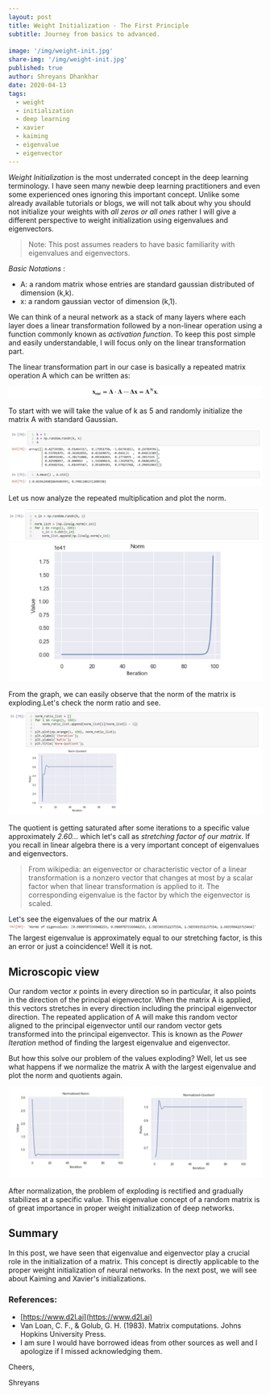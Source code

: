 ```yaml
---
layout: post
title: Weight Initialization - The First Principle
subtitle: Journey from basics to advanced.

image: '/img/weight-init.jpg'
share-img: '/img/weight-init.jpg'
published: true
author: Shreyans Dhankhar
date: 2020-04-13
tags:
  - weight
  - initialization
  - deep learning
  - xavier
  - kaiming
  - eigenvalue
  - eigenvector
---
```

 

*Weight Initialization* is the most underrated concept in the deep learning terminology. I have seen many newbie deep learning practitioners and even some experienced ones ignoring this important concept.
Unlike some already available tutorials or blogs, we will not talk about why you should not initialize your weights with *all zeros or all ones* rather I will give a different perspective to weight initialization using eigenvalues and eigenvectors.

> Note: This post assumes readers to have basic familiarity with eigenvalues and eigenvectors.

*Basic Notations* :
- A: a random matrix whose entries are standard gaussian distributed of dimension (k,k).
- x: a random gaussian vector of dimension (k,1).

We can think of a neural network as a stack of many layers where each layer does a linear transformation followed by a non-linear operation using a function commonly known as *activation function*. To keep this post simple and easily understandable, I will focus only on the linear transformation part.

The linear transformation part in our case is basically a repeated matrix operation A which can be written as:

![eqn](/img/pots1/eqn.JPG) 

To start with we will take the value of k as 5 and randomly initialize the matrix A with standard Gaussian. 

![Matrix Initialized](/img/pots1/mat1.JPG)

Let us now analyze the repeated multiplication and plot the norm.

![Norm](/img/pots1/norm_code.JPG) 
![Norm](/img/pots1/norm.JPG) 

From the graph, we can easily observe that the norm of the matrix is exploding.Let's check the norm ratio and see. 
![Quot](/img/pots1/norm_quotient_code.JPG)

The quotient is getting saturated after some iterations to a specific value approximately *2.60...* which let's call as *stretching factor of our matrix*. If you recall in linear algebra there is a very important concept of eigenvalues and eigenvectors. 

> From wikipedia: an eigenvector or characteristic vector of a linear transformation is a nonzero vector that changes at most by a scalar factor when that linear transformation is applied to it. The corresponding eigenvalue is the factor by which the eigenvector is scaled. 

Let's see the eigenvalues of the our matrix A 
![Eigenvalues](/img/pots1/eigval.JPG) 
The largest eigenvalue is approximately equal to our stretching factor, is this an error or just a coincidence! Well it is not.

## Microscopic view
Our random vector *x* points in every direction so in particular, it also points in the direction of the principal eigenvector. When the matrix A is applied, this vectors stretches in every direction including the principal eigenvector direction. The repeated application of A will make this random vector aligned to the principal eigenvector until our random vector gets transformed into the principal eigenvector. This is known as the *Power Iteration* method of finding the largest eigenvalue and eigenvector. 

But how this solve our problem of the values exploding? Well, let us see what happens if we normalize the matrix A with the largest eigenvalue and plot the norm and quotients again. 

![Normalized](/img/pots1/norm-quot1.png) 

After normalization, the problem of exploding is rectified and gradually stabilizes at a specific value. This eigenvalue concept of a random matrix is of great importance in proper weight initialization of deep networks.

## Summary 
In this post, we have seen that eigenvalue and eigenvector play a crucial role in the initialization of a matrix. This concept is directly applicable to the proper weight initialization of neural networks. In the next post, we will see about Kaiming and Xavier's initializations.

### References: 
- [https://www.d2l.ai](https://www.d2l.ai)
- Van Loan, C. F., & Golub, G. H. (1983). Matrix computations. Johns Hopkins University Press. 
- I am sure I would have borrowed ideas from other sources as well and I apologize if I missed acknowledging them.

Cheers, 

Shreyans 
